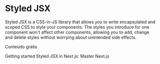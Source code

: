 # Styled JSX

Styled JSX is a CSS-in-JS library that allows you to write encapsulated and scoped CSS to style your components. The styles you introduce for one component won't affect other components, allowing you to add, change and delete styles without worrying about unintended side effects.

<ResourceGroupTitle>Conteúdo grátis</ResourceGroupTitle>

<BadgeLink colorScheme='blue' badgeText='Official Docs' href='https://github.com/vercel/styled-jsx'>Getting started</BadgeLink>
<BadgeLink badgeText='Watch' href='https://www.youtube.com/watch?v=SM5uVbfgfdo'>Styled JSX in Next.js: Master Next.js</BadgeLink>
